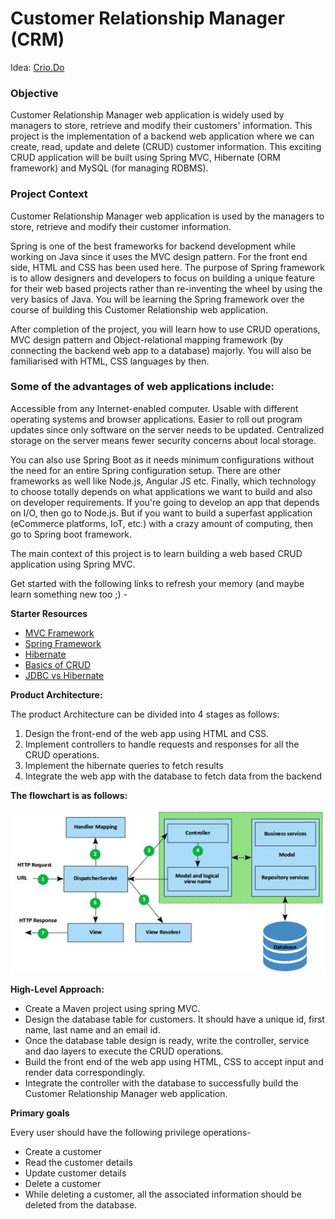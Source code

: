 # Customer Relationship Manager (CRM)
Idea: [Crio.Do](https://www.crio.do/projects/project-crm-spring/)

### **Objective**
Customer Relationship Manager web application is widely used by managers to store, retrieve and modify their customers' information. This project is the implementation of a backend web application where we can create, read, update and delete (CRUD) customer information. This exciting CRUD application will be built using Spring MVC, Hibernate (ORM framework) and MySQL (for managing RDBMS).

### **Project Context**
Customer Relationship Manager web application is used by the managers to store, retrieve and modify their customer information.

Spring is one of the best frameworks for backend development while working on Java since it uses the MVC design pattern. For the front end side, HTML and CSS has been used here. The purpose of Spring framework is to allow designers and developers to focus on building a unique feature for their web based projects rather than re-inventing the wheel by using the very basics of Java. You will be learning the Spring framework over the course of building this Customer Relationship web application.


After completion of the project, you will learn how to use CRUD operations, MVC design pattern and Object-relational mapping framework (by connecting the backend web app to a database) majorly. You will also be familiarised with HTML, CSS languages by then.


### **Some of the advantages of web applications include**:

Accessible from any Internet-enabled computer.
Usable with different operating systems and browser applications.
Easier to roll out program updates since only software on the server needs to be updated.
Centralized storage on the server means fewer security concerns about local storage.

You can also use Spring Boot as it needs minimum configurations without the need for an entire Spring configuration setup. There are other frameworks as well like Node.js, Angular JS etc. Finally, which technology to choose totally depends on what applications we want to build and also on developer requirements. If you're going to develop an app that depends on I/O, then go to Node.js. But if you want to build a superfast application (eCommerce platforms, IoT, etc.) with a crazy amount of computing, then go to Spring boot framework.


The main context of this project is to learn building a web based CRUD application using Spring MVC.

Get started with the following links to refresh your memory (and maybe learn something new too ;) -

**Starter Resources**

- [MVC Framework](https://www.tutorialspoint.com/mvc_framework/mvc_framework_introduction.htm)
- [Spring Framework](https://www.tutorialspoint.com/spring/spring_overview.htm)
- [Hibernate](https://www.journaldev.com/2882/hibernate-tutorial-for-beginners)
- [Basics of CRUD](https://www.codecademy.com/articles/what-is-crud)
- [JDBC vs Hibernate](https://www.geeksforgeeks.org/difference-between-jdbc-and-hibernate-in-java/)


**Product Architecture:**

The product Architecture can be divided into 4 stages as follows:
1. Design the front-end of the web app using HTML and CSS.
2. Implement controllers to handle requests and responses for all the CRUD operations.
3. Implement the hibernate queries to fetch results
4. Integrate the web app with the database to fetch data from the backend

**The flowchart is as follows:**

![flowchart](src/main/resources/images/CRM_flowchart.jpg)

**High-Level Approach:**

- Create a Maven project using spring MVC.
- Design the database table for customers. It should have a unique id, first name, last name and an email id.
- Once the database table design is ready, write the controller, service and dao layers to execute the CRUD operations.
- Build the front end of the web app using HTML, CSS to accept input and render data correspondingly.
- Integrate the controller with the database to successfully build the Customer Relationship Manager web application.

**Primary goals**

Every user should have the following privilege operations-

- Create a customer
- Read the customer details
- Update customer details
- Delete a customer
- While deleting a customer, all the associated information should be deleted from the database.
